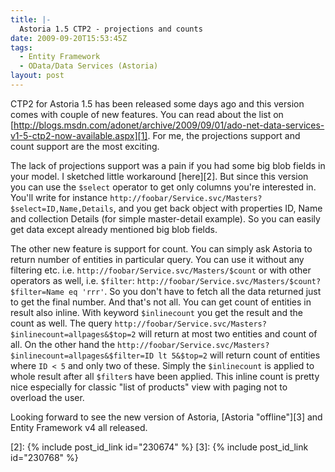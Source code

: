 ```yaml
---
title: |-
  Astoria 1.5 CTP2 - projections and counts
date: 2009-09-20T15:53:45Z
tags:
  - Entity Framework
  - OData/Data Services (Astoria)
layout: post
---
```

CTP2 for Astoria 1.5 has been released some days ago and this version comes with couple of new features. You can read about the list on [http://blogs.msdn.com/adonet/archive/2009/09/01/ado-net-data-services-v1-5-ctp2-now-available.aspx][1]. For me, the projections support and count support are the most exciting.

The lack of projections support was a pain if you had some big blob fields in your model. I sketched little workaround [here][2]. But since this version you can use the `$select` operator to get only columns you're interested in. You'll write for instance `http://foobar/Service.svc/Masters?$select=ID,Name,Details`, and you get back object with properties ID, Name and collection Details (for simple master-detail example). So you can easily get data except already mentioned big blob fields.

The other new feature is support for count. You can simply ask Astoria to return number of entities in particular query. You can use it without any filtering etc. i.e. `http://foobar/Service.svc/Masters/$count` or with other operators as well, i.e. `$filter`: `http://foobar/Service.svc/Masters/$count?$filter=Name eq 'rrr'`. So you don't have to fetch all the data returned just to get the final number. And that's not all. You can get count of entities in result also inline. With keyword `$inlinecount` you get the result and the count as well. The query `http://foobar/Service.svc/Masters?$inlinecount=allpages&$top=2` will return at most two entities and count of all. On the other hand the `http://foobar/Service.svc/Masters?$inlinecount=allpages&$filter=ID lt 5&$top=2` will return count of entities where `ID < 5` and only two of these. Simply the `$inlinecount` is applied to whole result after all `$filter`s have been applied. This inline count is pretty nice especially for classic "list of products" view with paging not to overload the user.

Looking forward to see the new version of Astoria, [Astoria "offline"][3] and Entity Framework v4 all released.

[1]: http://blogs.msdn.com/adonet/archive/2009/09/01/ado-net-data-services-v1-5-ctp2-now-available.aspx
[2]: {% include post_id_link id="230674" %}
[3]: {% include post_id_link id="230768" %}